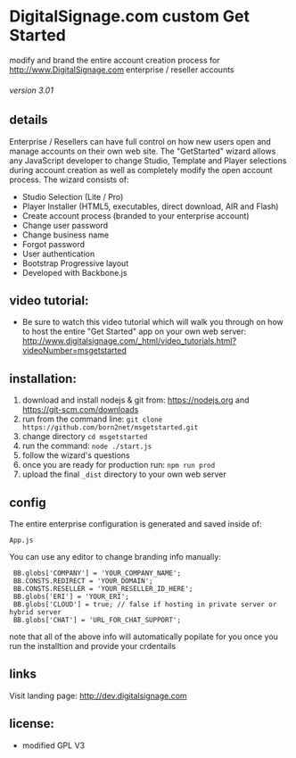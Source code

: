 DigitalSignage.com custom Get Started
====================================
modify and brand the entire account creation process for http://www.DigitalSignage.com enterprise / reseller accounts
<h6>version 3.01</h6>

details
-----------------------------------------------------------------------------------------
Enterprise / Resellers can have full control on how new users open and manage accounts on their own web site. The "GetStarted" wizard allows any JavaScript developer to change Studio, Template and Player selections during account creation as well as completely modify the open account process.
The wizard consists of:

 - Studio Selection (Lite / Pro)   
 - Player Installer (HTML5, executables, direct download, AIR and Flash)
 - Create account process (branded to your enterprise account)
 - Change user password
 - Change business name
 - Forgot password
 - User authentication
 - Bootstrap Progressive layout
 - Developed with Backbone.js  

video tutorial:
--------------------
- Be sure to watch this video tutorial which will walk you through on how to host the entire "Get Started" app on your own web server: http://www.digitalsignage.com/_html/video_tutorials.html?videoNumber=msgetstarted

installation:
--------------------
1. download and install nodejs & git from: https://nodejs.org and https://git-scm.com/downloads
2. run from the command line: ```git clone https://github.com/born2net/msgetstarted.git```
3. change directory ```cd msgetstarted```
4. run the command: ```node ./start.js```
5. follow the wizard's questions
6. once you are ready for production run: ```npm run prod```
7. upload the final ```_dist``` directory to your own web server


config
-------------------------
The entire enterprise configuration is generated and saved inside of:
```
App.js
```

You can use any editor to change branding info manually:
```
 BB.globs['COMPANY'] = 'YOUR_COMPANY_NAME';
 BB.CONSTS.REDIRECT = 'YOUR_DOMAIN';
 BB.CONSTS.RESELLER = 'YOUR_RESELLER_ID_HERE';
 BB.globs['ERI'] = 'YOUR_ERI';
 BB.globs['CLOUD'] = true; // false if hosting in private server or hybrid server
 BB.globs['CHAT'] = 'URL_FOR_CHAT_SUPPORT';
```
note that all of the above info will automatically popilate for you once you run the installtion and provide your crdentails

  

links
-------------------------
Visit landing page: http://dev.digitalsignage.com

license:
------------------------------------------------------------------------
- modified GPL V3
